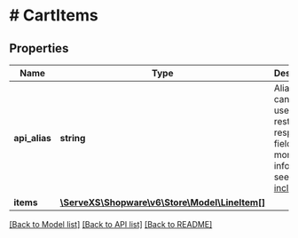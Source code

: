 # # CartItems

## Properties

Name | Type | Description | Notes
------------ | ------------- | ------------- | -------------
**api_alias** | **string** | Alias which can be used to restrict response fields. For more information see [includes](https://shopware.stoplight.io/docs/store-api/docs/concepts/search-queries.md#includes-apialias). | [optional]
**items** | [**\ServeXS\Shopware\v6\Store\Model\LineItem[]**](LineItem.md) |  | [optional]

[[Back to Model list]](../../README.md#models) [[Back to API list]](../../README.md#endpoints) [[Back to README]](../../README.md)
